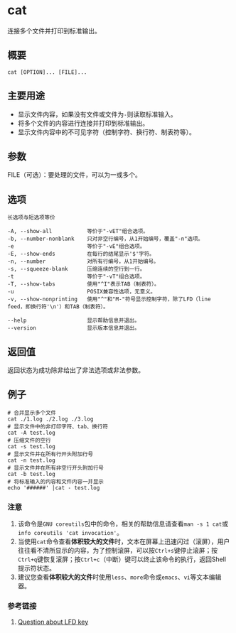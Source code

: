 # cat

连接多个文件并打印到标准输出。

## 概要

```text
cat [OPTION]... [FILE]...
```

## 主要用途

* 显示文件内容，如果没有文件或文件为`-`则读取标准输入。
* 将多个文件的内容进行连接并打印到标准输出。
* 显示文件内容中的不可见字符（控制字符、换行符、制表符等）。

## 参数

FILE（可选）：要处理的文件，可以为一或多个。

## 选项

```text
长选项与短选项等价

-A, --show-all           等价于"-vET"组合选项。
-b, --number-nonblank    只对非空行编号，从1开始编号，覆盖"-n"选项。
-e                       等价于"-vE"组合选项。
-E, --show-ends          在每行的结尾显示'$'字符。
-n, --number             对所有行编号，从1开始编号。
-s, --squeeze-blank      压缩连续的空行到一行。
-t                       等价于"-vT"组合选项。
-T, --show-tabs          使用"^I"表示TAB（制表符）。
-u                       POSIX兼容性选项，无意义。
-v, --show-nonprinting   使用"^"和"M-"符号显示控制字符，除了LFD（line feed，即换行符'\n'）和TAB（制表符）。

--help                   显示帮助信息并退出。
--version                显示版本信息并退出。
```

## 返回值

返回状态为成功除非给出了非法选项或非法参数。

## 例子

```text
# 合并显示多个文件
cat ./1.log ./2.log ./3.log
# 显示文件中的非打印字符、tab、换行符
cat -A test.log
# 压缩文件的空行
cat -s test.log
# 显示文件并在所有行开头附加行号
cat -n test.log
# 显示文件并在所有非空行开头附加行号
cat -b test.log
# 将标准输入的内容和文件内容一并显示
echo '######' |cat - test.log
```

### 注意

1. 该命令是`GNU coreutils`包中的命令，相关的帮助信息请查看`man -s 1 cat`或`info coreutils 'cat invocation'`。
2. 当使用`cat`命令查看**体积较大的文件**时，文本在屏幕上迅速闪过（滚屏），用户往往看不清所显示的内容，为了控制滚屏，可以按`Ctrl+s`键停止滚屏；按`Ctrl+q`键恢复滚屏；按`Ctrl+c`（中断）键可以终止该命令的执行，返回Shell提示符状态。
3. 建议您查看**体积较大的文件**时使用`less`、`more`命令或`emacs`、`vi`等文本编辑器。

### 参考链接

1. [Question about LFD key](https://superuser.com/questions/328054/is-there-an-lfd-key-on-my-keyboard)

